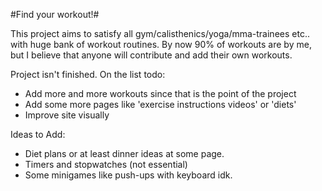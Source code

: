 #Find your workout!#

This project aims to satisfy all gym/calisthenics/yoga/mma-trainees etc.. with huge bank of workout routines.
By now 90% of workouts are by me, but I believe that anyone will contribute and add their own workouts.

Project isn't finished. On the list todo:

  - Add more and more workouts since that is the point of the project
  - Add some more pages like 'exercise instructions videos' or 'diets'
  - Improve site visually
  
Ideas to Add:

  - Diet plans or at least dinner ideas at some page.
  - Timers and stopwatches (not essential)
  - Some minigames like push-ups with keyboard idk. 
  
